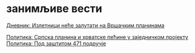 # занимљиве вести

[Дневник: Излетници неће залутати на Вршачким планинама](https://www.dnevnik.rs/vojvodina/izletnici-nece-zalutati-na-vrsackim-planinama-29-09-2020)  

[Политика: Српска планина и хрватске пећине у заједничком пројекту](http://www.politika.rs/scc/clanak/477000/Srpska-planina-i-hrvatske-pecine-u-zajednickom-projektu)  
[Политика: Под заштитом 471 подручјe](http://www.politika.rs/scc/clanak/477003/Pod-zastitom-471-podrucje)  
